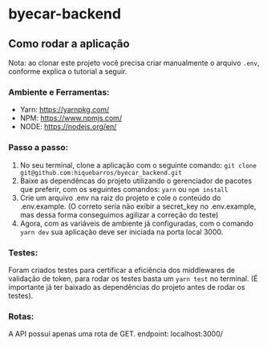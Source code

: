 # byecar-backend

## Como rodar a aplicação

Nota: ao clonar este projeto você precisa criar manualmente o arquivo `.env`, conforme explica o tutorial a seguir.

### Ambiente e Ferramentas:

- Yarn: https://yarnpkg.com/
- NPM: https://www.npmjs.com/
- NODE: https://nodejs.org/en/

### Passo a passo:

1. No seu terminal, clone a aplicação com o seguinte comando: `git clone git@github.com:hiquebarros/byecar_backend.git`
2. Baixe as dependêncas do projeto utilizando o gerenciador de pacotes que preferir, com os seguintes comandos:
   `yarn`
   ou
   `npm install`
3. Crie um arquivo .env na raiz do projeto e cole o conteúdo do .env.example. (O correto seria não exibir a secret_key no .env.example, mas dessa forma conseguimos agilizar a correção do teste)
4. Agora, com as variáveis de ambiente já configuradas, com o comando `yarn dev` sua aplicação deve ser iniciada na porta local 3000.

### Testes:

Foram criados testes para certificar a eficiência dos middlewares de validação de token, para rodar os testes basta um `yarn test` no terminal. (É importante já ter baixado as dependências do projeto antes de rodar os testes).

### Rotas:

A API possui apenas uma rota de GET. endpoint: localhost:3000/
